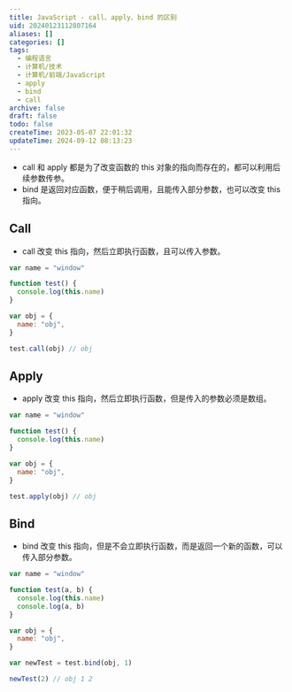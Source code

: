 ```yaml
---
title: JavaScript - call、apply、bind 的区别
uid: 20240123112807164
aliases: []
categories: []
tags:
  - 编程语言
  - 计算机/技术
  - 计算机/前端/JavaScript
  - apply
  - bind
  - call
archive: false
draft: false
todo: false
createTime: 2023-05-07 22:01:32
updateTime: 2024-09-12 08:13:23
---
```


- call 和 apply 都是为了改变函数的 this 对象的指向而存在的，都可以利用后续参数传参。
- bind 是返回对应函数，便于稍后调用，且能传入部分参数，也可以改变 this 指向。

## Call

- call 改变 this 指向，然后立即执行函数，且可以传入参数。

```js
var name = "window"

function test() {
  console.log(this.name)
}

var obj = {
  name: "obj",
}

test.call(obj) // obj
```

## Apply

- apply 改变 this 指向，然后立即执行函数，但是传入的参数必须是数组。

```js
var name = "window"

function test() {
  console.log(this.name)
}

var obj = {
  name: "obj",
}

test.apply(obj) // obj
```

## Bind

- bind 改变 this 指向，但是不会立即执行函数，而是返回一个新的函数，可以传入部分参数。

```js
var name = "window"

function test(a, b) {
  console.log(this.name)
  console.log(a, b)
}

var obj = {
  name: "obj",
}

var newTest = test.bind(obj, 1)

newTest(2) // obj 1 2
```
